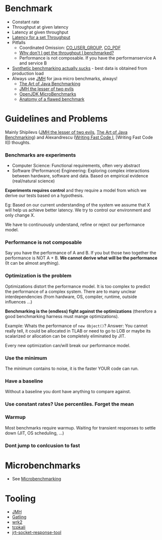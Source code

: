 Benchmark
=========

 * Constant rate
 * Throughput at given latency
 * Latency at given throughput
 * [Latency for a set Throughput](https://vanilla-java.github.io/2016/07/20/Latency-for-a-set-Throughput.html)
 * Pitfalls
    + Coordinated Omission: [CO_USER_GROUP], [CO_PDF]
    + [Why don't I get the throughput I benchmarked?](https://vanilla-java.github.io/2016/07/23/Why-dont-I-get-the-throughput-I-benchmarked.html)
    + Performance is not composable. If you have the performanservice A and service B
 * [Synthetic benchmarking actually sucks](https://youtu.be/M9o1LVfGp2A?t=2901) - best data is obtained from production load 
 * Always use [JMH] for java micro benchmarks, always!
    + [The Art of Java Benchmarking]
    + [JMH the lesser of two evils]
    + [OpenJDK MicroBenchmarks](https://wiki.openjdk.java.net/display/HotSpot/MicroBenchmarks)
    + [Anatomy of a flawed benchmark](http://www.ibm.com/developerworks/java/library/j-jtp02225/index.html)

# Guidelines and Problems

Mainly Shipilevs ([JMH the lesser of two evils], [The Art of Java Benchmarking]) and Alexandrescu ([Writing Fast Code I], [Writing Fast Code II]) thoughts.

### Benchmarks are experiments

* Computer Science: Functional requirements, often very abstract
* Software (Performance) Engineering: Exploring complex interactions between hardware, software and data. Based on empirical evidence (real/natural science)

**Experiments requires control** and they require a model from which we derive our tests based on a hypothesis.
 
Eg: Based on our current understanding of the system we assume that X will help us achieve better latency. 
We try to control our environment and only change X.

We have to continuously understand, refine or reject our performance model.

### Performance is not composable

Say you have the performance of A and B. If you but those two together the performance is NOT A + B.
**We cannot derive what will be the performance** (It can be almost anything).

### Optimization is the problem

Optimizations distort the performance model. It is too complex to predict the performance of a complex system. 
There are to many unclear interdependencies (from hardware, OS, compiler, runtime, outside influences ...)

**Benchmarking is the (endless) fight against the optimizations** (therefore a good benchmarking harness must mange optimizations).

Example: Whats the performance of ```new Object()```?
Answer: You cannot really tell, it could be allocated in TLAB or need to go to LOB or maybe its scalarized or allocation can be completely eliminated by JIT.

Every new optimization can/will break our performance model.

### Use the minimum

The minimum contains to noise, it is the faster YOUR code can run.

### Have a baseline

Without a baseline you dont have anything to compare against.

### Use constant rates? Use percentiles. Forget the mean

### Warmup

Most benchmarks require warmup. Waiting for transient responses to settle down (JIT, OS scheduling, ...)

### Dont jump to conlcusion to fast

# Microbenchmarks

 * See [Microbenchmarking](microbench.md)

# Tooling

* [JMH]
* [Gatling]
* [wrk2](https://github.com/giltene/wrk2)
* [tcpkali](https://github.com/machinezone/tcpkali/blob/master/doc/tcpkali.man.md)
* [jrt-socket-response-tool](https://www.azul.com/products/open-source-tools/jrt-socket-response-tool/)

[The Art of Java Benchmarking]: https://vimeo.com/78900556
[JMH the lesser of two evils]: https://www.youtube.com/watch?v=VaWgOCDBxYw&t=518s
[Writing Fast Code I]: https://www.youtube.com/watch?v=vrfYLlR8X8k
[Writing Fast Code 2]: https://youtu.be/9tvbz8CSI8M
[JMH]: http://openjdk.java.net/projects/code-tools/jmh/
[Gatling]: http://gatling.io/
[CO_USER_GROUP]: https://groups.google.com/forum/#!msg/mechanical-sympathy/icNZJejUHfE/BfDekfBEs_sJ
[CO_PDF]: https://www.azul.com/files/HowNotToMeasureLatency_LLSummit_NYC_12Nov2013.pdf